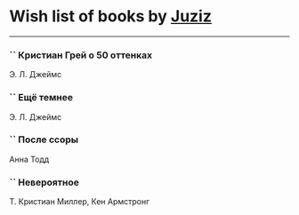 # Wish list of books by [Juziz](http://vk.com/id396008489)
---

### `` Кристиан Грей о 50 оттенках
Э. Л. Джеймс

### `` Ещё темнее
Э. Л. Джеймс

### `` После ссоры
Анна Тодд

### `` Невероятное
Т. Кристиан Миллер, Кен Армстронг

